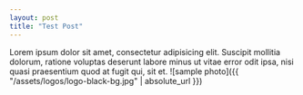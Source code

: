 ```yaml
---
layout: post
title: "Test Post"
---
```


Lorem ipsum dolor sit amet, consectetur adipisicing elit. Suscipit mollitia dolorum, ratione voluptas deserunt labore minus ut vitae error odit ipsa, nisi quasi praesentium quod at fugit qui, sit et.
![sample photo]({{ "/assets/logos/logo-black-bg.jpg" | absolute_url }})